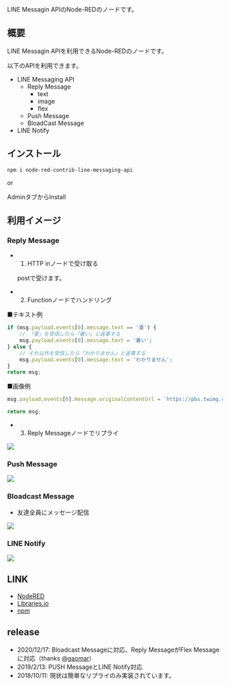 LINE Messagin APIのNode-REDのノードです。

## 概要

LINE Messagin APIを利用できるNode-REDのノードです。

以下のAPIを利用できます。

- LINE Messaging API
    - Reply Message
        - text
        - image
        - flex
    - Push Message
    - BloadCast Message
- LINE Notify

## インストール

```
npm i node-red-contrib-line-messaging-api
```

or

AdminタブからInstall

## 利用イメージ

### Reply Message

- 1. HTTP inノードで受け取る

    postで受けます。

- 2. Functionノードでハンドリング

■テキスト例

```js
if (msg.payload.events[0].message.text == '夏') {
    // 「夏」を受信したら「暑い」と返事する
    msg.payload.events[0].message.text = '暑い';
} else {
    // それ以外を受信したら「わかりません」と返事する
    msg.payload.events[0].message.text = 'わかりません';
}
return msg;
```

■画像例

```js
msg.payload.events[0].message.originalContentUrl = `https://pbs.twimg.com/profile_images/1165566424699457537/IYBnJ1i5_400x400.jpg`

return msg;
```

- 3. Reply Messageノードでリプライ

![](https://i.gyazo.com/d3df3a28e010b008043ed80ae6a672ea.gif)

### Push Message

![](https://i.gyazo.com/1562a3e4539469515c798d9e3c50d052.gif)

### Bloadcast Message

* 友達全員にメッセージ配信

![](https://i.gyazo.com/ef7c655a74e85e23db5ee156e5490e15.png)

### LINE Notify

![](https://i.gyazo.com/e64db6a7ee48cea43ed3c70b5fd2f05f.gif)

## LINK

* [NodeRED](https://flows.nodered.org/node/node-red-contrib-line-messaging-api)
* [Libraries.io](https://libraries.io/npm/node-red-contrib-line-messaging-api)
* [npm](https://www.npmjs.com/package/node-red-contrib-line-messaging-api)

## release

* 2020/12/17: Bloadcast Messageに対応、Reply MessageがFlex Messageに対応（thanks [@gaomar](https://github.com/gaomar)）
* 2019/2/13: PUSH MessageとLINE Notify対応
* 2018/10/11: 現状は簡単なリプライのみ実装されています。
